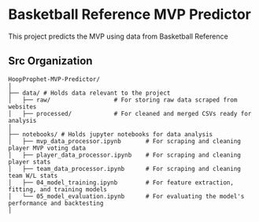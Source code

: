 # Basketball Reference MVP Predictor

This project predicts the MVP using data from Basketball Reference
## Src Organization 
```
HoopProphet-MVP-Predictor/
│
├── data/ # Holds data relevant to the project
│   ├── raw/                  # For storing raw data scraped from websites
│   ├── processed/            # For cleaned and merged CSVs ready for analysis
│   
├── notebooks/ # Holds jupyter notebooks for data analysis 
│   ├── mvp_data_processor.ipynb       # For scraping and cleaning player MVP voting data
│   ├── player_data_processor.ipynb    # For scraping and cleaning player stats 
│   ├── team_data_processor.ipynb      # For scraping and cleaning team W/L stats    
│   ├── 04_model_training.ipynb        # For feature extraction, fitting, and training models 
│   └── 05_model_evaluation.ipynb      # For evaluating the model's performance and backtesting
│
```